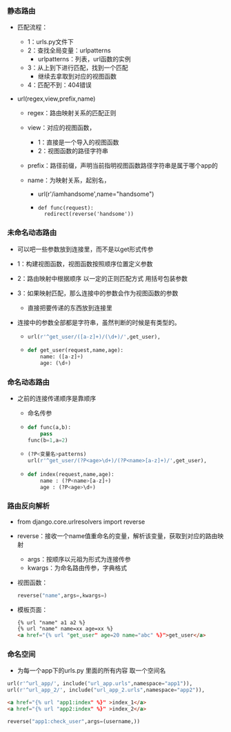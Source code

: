 ### 静态路由
 
* 匹配流程：
 
  * 1：urls.py文件下
  * 2：查找全局变量：urlpatterns
    * urlpatterns：列表，url函数的实例
  * 3：从上到下进行匹配，找到一个匹配
    * 继续去拿取到对应的视图函数
  * 4：匹配不到：404错误
 
* url(regex,view,prefix,name)
 
  * regex：路由映射关系的匹配正则
 
  * view：对应的视图函数，
 
    * 1：直接是一个导入的视图函数
    * 2：视图函数的路径字符串
 
  * prefix：路径前缀，声明当前指明视图函数路径字符串是属于哪个app的
 
  * name：为映射关系，起别名，
 
    * url(r'/iamhandsome',name="handsome")
 
    * ```
      def func(request):
        redirect(reverse('handsome'))
      ```
 
### 未命名动态路由
 
 * 可以吧一些参数放到连接里，而不是以get形式传参
 
* 1：构建视图函数，视图函数按照顺序位置定义参数
 
* 2：路由映射中根据顺序 以一定的正则匹配方式 用括号包装参数
 
* 3：如果映射匹配，那么连接中的参数会作为视图函数的参数
 
  * 直接把要传递的东西放到连接里
 
* 连接中的参数全部都是字符串，虽然判断的时候是有类型的。
 
  * ```python
    url(r'^get_user/([a-z]+)/(\d+)/',get_user),
    ```
 
  * ```python
    def get_user(request,name,age):
        name: ([a-z]+)
        age: (\d+)
    ```
 
  
 
### 命名动态路由
 
* 之前的连接传递顺序是靠顺序
  * 命名传参
 
  * ```python
    def func(a,b):
        pass
    func(b=1,a=2)
    ```
 
  * ```python
    (?P<变量名>patterns)
    url(r'^get_user/(?P<age>\d+)/(?P<name>[a-z]+)/',get_user),
    ```
 
  * ```python
    def index(request,name,age):
        name : (?P<name>[a-z]+)
        age : (?P<age>\d+)
    ```
 
 
### 路由反向解析
 
* from django.core.urlresolvers import reverse
 
* reverse：接收一个name值重命名的变量，解析该变量，获取到对应的路由映射
 
  * args：按顺序以元祖为形式为连接传参
  * kwargs：为命名路由传参，字典格式
 
* 视图函数：
     ```python
    reverse("name",args=,kwargs=)
    ```
 
* 模板页面：
    ```html
    {% url "name" a1 a2 %}
    {% url "name" name=xx age=xx %}
    <a href="{% url "get_user" age=20 name="abc" %}">get_user</a>
    ```
    
### 命名空间
* 为每一个app下的urls.py 里面的所有内容 取一个空间名
```python
url(r'^url_app/', include("url_app.urls",namespace="app1")),
url(r'^url_app_2/', include("url_app_2.urls",namespace="app2")),
```
 
```html
<a href="{% url "app1:index" %}" >index_1</a>
<a href="{% url "app2:index" %}" >index_2</a>
```
 
```python
reverse("app1:check_user",args=(username,))
```